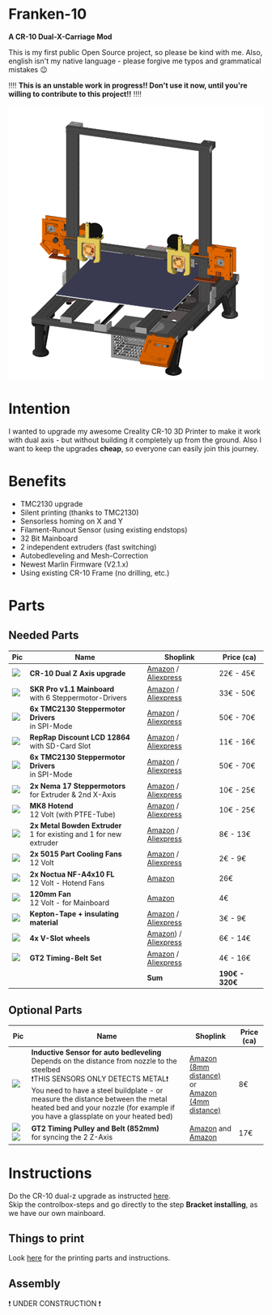 # Franken-10
**A CR-10 Dual-X-Carriage Mod**

This is my first public Open Source project, so please be kind with me. Also, english isn't my native language - please forgive me typos and grammatical mistakes :wink:

:bangbang::bangbang:
**This is an unstable work in progress!! Don't use it now, until you're willing to contribute to this project!!**
:bangbang::bangbang:

![Franken-10](https://raw.githubusercontent.com/sensenmann/Franken-10/develop/Docs/Images/all1.png)


# Intention
I wanted to upgrade my awesome Creality CR-10 3D Printer to make it work with dual axis - but without building it completely up from the ground.
Also I want to keep the upgrades **cheap**, so everyone can easily join this journey.

# Benefits
- TMC2130 upgrade
- Silent printing (thanks to TMC2130)
- Sensorless homing on X and Y
- Filament-Runout Sensor (using existing endstops)
- 32 Bit Mainboard
- 2 independent extruders (fast switching)
- Autobedleveling and Mesh-Correction
- Newest Marlin Firmware (V2.1.x)
- Using existing CR-10 Frame (no drilling, etc.)


# Parts
## Needed Parts

| Pic | Name | Shoplink | Price (ca) |
|--|--|--|--|
| <img src="https://images-na.ssl-images-amazon.com/images/I/41vLHW8nHKL.jpg" width="100"> | **CR-10 Dual Z Axis upgrade** | [Amazon](https://www.amazon.de/gp/product/B074FXY823) / [Aliexpress](https://www.aliexpress.com/item/33005235559.html)|   22€ - 45€  |
| ![](https://images-na.ssl-images-amazon.com/images/I/71%2BWoab3ziL._SL100_.jpg) | **SKR Pro v1.1 Mainboard**<br>with 6 Steppermotor-Drivers | [Amazon](https://www.amazon.de/gp/product/B07W5XS572/) / [Aliexpress](https://www.aliexpress.com/item/33042699158.html) | 33€ - 50€ |
| ![](https://images-na.ssl-images-amazon.com/images/I/61G7VimABYL._SL100_.jpg) | **6x TMC2130 Steppermotor Drivers**<br>in SPI-Mode | [Amazon](http://amazon.de/gp/product/B07RN7QP7V) / [Aliexpress](https://www.aliexpress.com/item/32907648703.html) | 50€ - 70€ |
| ![](https://images-na.ssl-images-amazon.com/images/I/61pZjtEacPL._SL100_.jpg) | **RepRap Discount LCD 12864**<br>with SD-Card Slot | [Amazon](https://www.amazon.de/gp/product/B01LO20XGS/) / [Aliexpress](https://www.aliexpress.com/item/4000331136499.html) | 11€ - 16€ |
| ![](https://images-na.ssl-images-amazon.com/images/I/61G7VimABYL._SL100_.jpg) | **6x TMC2130 Steppermotor Drivers**<br>in SPI-Mode | [Amazon](http://amazon.de/gp/product/B07RN7QP7V) / [Aliexpress](https://www.aliexpress.com/item/32907648703.html) | 50€ - 70€ |
| ![](https://images-na.ssl-images-amazon.com/images/I/71ofWfEviDL._SL100_.jpg) | **2x Nema 17 Steppermotors**<br>for Extruder & 2nd X-Axis | [Amazon](http://amazon.de/gp/product/B07MCXKW68) / [Aliexpress](https://www.aliexpress.com/item/4000130492082.html) | 10€ - 25€ |
| ![](https://images-na.ssl-images-amazon.com/images/I/61HmtTC%2BtrL._SL100_.jpg) | **MK8 Hotend**<br>12 Volt (with PTFE-Tube) | [Amazon](http://amazon.de/gp/product/B07SFZH98N) / [Aliexpress](https://www.aliexpress.com/item/4000219883438.html)| 10€ - 25€ |
| ![](https://images-na.ssl-images-amazon.com/images/I/71Sqo0MnqFL._SL100_.jpg) | **2x Metal Bowden Extruder**<br>1 for existing and 1 for new extruder | [Amazon](http://amazon.de/gp/product/B07QW4YF5B) / [Aliexpress](https://www.aliexpress.com/item/32834380573.html) | 8€ - 13€ |
| ![](https://images-na.ssl-images-amazon.com/images/I/51Jv1SLCGgL._SL100_.jpg) | **2x 5015 Part Cooling Fans**<br>12 Volt | [Amazon](http://amazon.de/gp/product/B00K9L8NWC) / [Aliexpress](https://www.aliexpress.com/item/4000141395273.html) | 2€ - 9€ |
| ![](https://images-na.ssl-images-amazon.com/images/I/81ud%2Bv9ghlL._SL100_.jpg) | **2x Noctua NF-A4x10 FL**<br>12 Volt - Hotend Fans| [Amazon](http://amazon.de/gp/product/B009NQLT0M) | 26€ |
| ![](https://images-na.ssl-images-amazon.com/images/I/61ky7HJJxCL._SL100_.jpg) | **120mm Fan**<br>12 Volt - for Mainboard | [Amazon](http://amazon.de/gp/product/B00K9L8NWC) | 4€ |
| ![](https://images-na.ssl-images-amazon.com/images/I/61LqqjvOLCL._SL100_.jpg) | **Kepton-Tape + insulating material** | [Amazon](http://amazon.de/gp/product/B07D6LYP85) / [Aliexpress](https://www.aliexpress.com/item/4000389787844.html)| 3€ - 9€ |
| ![](https://images-na.ssl-images-amazon.com/images/I/61Zay-PxgGL._SL100_.jpg) | **4x V-Slot wheels**| [Amazon](http://amazon.de/gp/product/B07SJ3VZ68)) / [Aliexpress](https://www.aliexpress.com/item/4000234983430.html) | 6€ - 14€ |
| ![](https://images-na.ssl-images-amazon.com/images/I/61x2k6e3QZL._SL100_.jpg) | **GT2 Timing-Belt Set**| [Amazon](http://amazon.de/gp/product/B07JGXG7S2) / [Aliexpress](https://www.aliexpress.com/item/4000091123800.html) | 4€ - 16€ |
|||**Sum**| **190€ - 320€**|






## Optional Parts
| Pic | Name | Shoplink | Price (ca) |
|--|--|--|--|
| ![](https://images-na.ssl-images-amazon.com/images/I/611P-rqe%2B2L._SL100_.jpg) | **Inductive Sensor for auto bedleveling** <br> Depends on the distance from nozzle to the steelbed <br> :heavy_exclamation_mark:THIS SENSORS ONLY DETECTS METAL:heavy_exclamation_mark: <br> You need to have a steel buildplate - or measure the distance between the metal heated bed and your nozzle (for example if you have a glassplate on your heated bed) | [Amazon (8mm distance)](https://www.amazon.de/gp/product/B071FTP2ZP/)<br>or<br>[Amazon  (4mm distance)](https://www.amazon.de/gp/product/B071ZQ6VV6/)|   8€  |
| ![](https://images-na.ssl-images-amazon.com/images/I/61-xCj-X1mL._SL100_.jpg) ![](https://images-na.ssl-images-amazon.com/images/I/8127114wfIL._SL100_.jpg) | **GT2 Timing Pulley and Belt (852mm)**<br>for syncing the 2 Z-Axis | [Amazon](https://www.amazon.de/gp/product/B079BJQNN1/) and [Amazon](https://www.amazon.de/gp/product/B07D8ZZD9Y/) |   17€  |




# Instructions
Do the CR-10 dual-z upgrade as instructed [here](https://www.sainsmart.com/blogs/news/how-to-install-dual-z-axis-to-upgrade-your-creality-cr-10-3d-printer).  
Skip the controlbox-steps and go directly to the step **Bracket installing**, as we have our own mainboard.

## Things to print
Look [here](3D%20Models/Needed%20Parts%20(Print%20this!)) for the printing parts and instructions.

## Assembly
:heavy_exclamation_mark: UNDER CONSTRUCTION :heavy_exclamation_mark:
